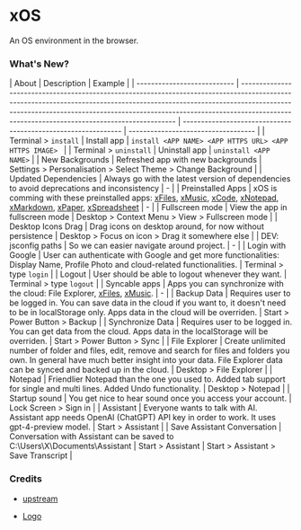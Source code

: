 # xOS

An OS environment in the browser.

### What's New?

| About                       | Description                                                                                                                                                                                                                                                                                            | Example                                                       |
| --------------------------- | ------------------------------------------------------------------------------------------------------------------------------------------------------------------------------------------------------------------------------------------------------------------------------------------------------ | ------------------------------------------------------------- | ----------------------------------- |
| Terminal > `install`        | Install app                                                                                                                                                                                                                                                                                            | `install <APP NAME> <APP HTTPS URL> <APP HTTPS IMAGE> `       |
| Terminal > `uninstall`      | Uninstall app                                                                                                                                                                                                                                                                                          | `uninstall <APP NAME>`                                        |
| New Backgrounds             | Refreshed app with new backgrounds                                                                                                                                                                                                                                                                     | Settings > Personalisation > Select Theme > Change Background |
| Updated Dependencies        | Always go with the latest version of dependencies to avoid deprecations and inconsistency                                                                                                                                                                                                              | -                                                             |
| Preinstalled Apps           | xOS is comming with these preinstalled apps: [xFiles](https://files.xos.dev), [xMusic](https://music.xos.dev), [xCode](https://code.xos.dev), [xNotepad](https://notepad.xos.dev), [xMarkdown](https://markdown.xos.dev), [xPaper](https://paper.xos.dev), [xSpreadsheet](https://spreadsheet.xos.dev) | -                                                             |
| Fullscreen mode             | View the app in fullscreen mode                                                                                                                                                                                                                                                                        | Desktop > Context Menu > View > Fullscreen mode               |
| Desktop Icons Drag          | Drag icons on desktop around, for now without persistence                                                                                                                                                                                                                                              | Desktop > Focus on icon > Drag it somewhere else              |
| DEV: jsconfig paths         | So we can easier navigate around project.                                                                                                                                                                                                                                                              | -                                                             |
| Login with Google           | User can authenticate with Google and get more functionalities: Display Name, Profile Photo and cloud-related functionalities.                                                                                                                                                                         | Terminal > type `login`                                       |
| Logout                      | User should be able to logout whenever they want.                                                                                                                                                                                                                                                      | Terminal > type `logout`                                      |
| Syncable apps               | Apps you can synchronize with the cloud: File Explorer, [xFiles](https://files.xos.dev), [xMusic](https://music.xos.dev).                                                                                                                                                                              | -                                                             |
| Backup Data                 | Requires user to be logged in. You can save data in the cloud if you want to, it doesn't need to be in localStorage only. Apps data in the cloud will be overriden.                                                                                                                                    | Start > Power Button > Backup                                 |
| Synchronize Data            | Requires user to be logged in. You can get data from the cloud. Apps data in the localStorage will be overriden.                                                                                                                                                                                       | Start > Power Button > Sync                                   |
| File Explorer               | Create unlimited number of folder and files, edit, remove and search for files and folders you own. In general have much better insight into your data. File Explorer data can be synced and backed up in the cloud.                                                                                   | Desktop > File Explorer                                       |
| Notepad                     | Friendlier Notepad than the one you used to. Added tab support for single and multi lines. Added Undo functionality.                                                                                                                                                                                   | Desktop > Notepad                                             |
| Startup sound               | You get nice to hear sound once you access your account.                                                                                                                                                                                                                                               | Lock Screen > Sign in                                         |
| Assistant                   | Everyone wants to talk with AI. Assistant app needs OpenAI (ChatGPT) API key in order to work. It uses gpt-4-preview model.                                                                                                                                                                            | Start > Assistant                                             |
| Save Assistant Conversation | Conversation with Assistant can be saved to C:\Users\X\Documents\Assistant                                                                                                                                                                                                                             | Start > Assistant                                             | Start > Assistant > Save Transcript |

### Credits

- [upstream](https://github.com/blueedgetechno/win11React)

- [Logo](https://www.flaticon.com/free-icon/menu_6858536)

